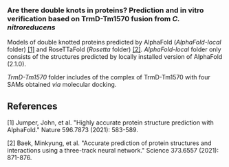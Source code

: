 ### Are there double knots in proteins? Prediction and in vitro verification based on TrmD-Tm1570 fusion from <em> C. nitroreducens </em>

Models of double knotted proteins predicted by AlphaFold (<em>AlphaFold-local</em> folder) [[1]](#1) and RoseTTaFold (<em>Rosetta</em> folder) [[2]](#2). 
<em>AlphaFold-local</em> folder only consists of the structures predicted by locally installed version of AlphaFold (2.1.0).

<em>TrmD-Tm1570</em> folder includes of the complex of TrmD-Tm1570 with four SAMs obtained <em>via</em> molecular docking.

## References
<a id="1">[1]</a> 
Jumper, John, et al. "Highly accurate protein structure prediction with AlphaFold." Nature 596.7873 (2021): 583-589.

<a id="2">[2]</a> 
Baek, Minkyung, et al. "Accurate prediction of protein structures and interactions using a three-track neural network." Science 373.6557 (2021): 871-876.
